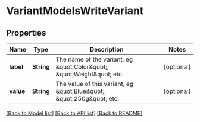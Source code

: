 # VariantModelsWriteVariant

## Properties
Name | Type | Description | Notes
------------ | ------------- | ------------- | -------------
**label** | **String** | The name of the variant, eg \&quot;Color\&quot;, \&quot;Weight\&quot; etc. | [optional] 
**value** | **String** | The value of this variant, eg \&quot;Blue\&quot;, \&quot;250g\&quot; etc. | [optional] 

[[Back to Model list]](../README.md#documentation-for-models) [[Back to API list]](../README.md#documentation-for-api-endpoints) [[Back to README]](../README.md)


